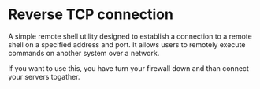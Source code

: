 # Reverse TCP connection

A simple remote shell utility designed to establish a connection to a remote shell on a specified address and port.
It allows users to remotely execute commands on another system over a network.

If you want to use this, you have turn your firewall down and than connect your servers togather.